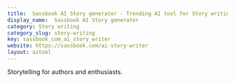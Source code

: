 ```yaml
---
title:  Sassbook AI Story generator - Trending AI tool for Story writing
display_name:  Sassbook AI Story generator
category: Story writing
category_slug: story-writing
key: sassbook_com_ai_story_writer
website: https://sassbook.com/ai-story-writer
layout: aitool
---
```


Storytelling for authors and enthusiasts.
